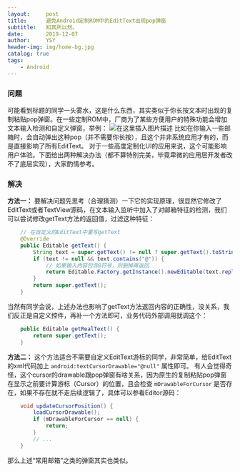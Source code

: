 ```yaml
---
layout:     post
title:      避免Android定制ROM中的EditText出现pop弹窗
subtitle:   知其所以然。
date:       2019-12-07
author:     YSY
header-img: img/home-bg.jpg
catalog: true
tags:
    - Android
---
```


### 问题
可能看到标题的同学一头雾水，这是什么东西，其实类似于你长按文本时出现的复制粘贴pop弹窗。在一些定制ROM中，厂商为了某些方便用户的特殊功能会增加文本输入检测和自定义弹窗，举例：
![在这里插入图片描述](https://imgconvert.csdnimg.cn/20191207163617238.png?x-oss-process=image/watermark,type_ZmFuZ3poZW5naGVpdGk,shadow_10,text_aHR0cHM6Ly9ibG9nLmNzZG4ubmV0L3lzeTk1MDgwMw==,size_16,color_FFFFFF,t_70)
比如在你输入一些邮箱时，会自动弹出这种pop（并不需要你长按），且这个并非系统应用才有的，而是直接影响了所有EditText。
对于一些高度定制化UI的应用来说，这个可能影响用户体验。下面给出两种解决办法（都不算特别完美，毕竟卑微的应用层开发者改不了底层实现），大家酌情参考。
### 解决
**方法一：**
要解决问题先思考（合理猜测）一下它的实现原理，很显然它修改了EditText或者TextView源码，在文本输入监听中加入了对邮箱特征的检测，我们可以尝试修改getText方法的返回值，过滤这种特征：
```java
	// 在自定义的EditText中重写getText
	@Override
	public Editable getText() {
	    String text = super.getText() != null ? super.getText().toString() : null;
	    if (text != null && text.contains("@")) {
	    	// 如果输入内容包含@符号，则删掉再返回
	        return Editable.Factory.getInstance().newEditable(text.replaceAll("@", ""));
	    }
	    return super.getText();
	}
```
当然有同学会说，上述办法也影响了getText方法返回内容的正确性，没关系，我们反正是自定义控件，再补一个方法即可，业务代码外部调用就调这个：
```java
	public Editable getRealText() {
	    return super.getText();
	}
```
**方法二：**
这个方法适合不需要自定义EditText游标的同学，非常简单，给EditText的xml代码加上 `android:textCursorDrawable="@null"` 属性即可。
有人会觉得奇怪，这个cursor的drawable跟pop弹窗有啥关系，因为原生的复制粘贴pop弹窗在显示之前要计算游标（Cursor）的位置，且会检查 `mDrawableForCursor` 是否存在，如果不存在就不走后续逻辑了，具体可以参看Editor源码：
```java
    void updateCursorPosition() {
        loadCursorDrawable();
        if (mDrawableForCursor == null) {
            return;
        }
        // ...
    }
```
那么上述“常用邮箱”之类的弹窗其实也类似。
